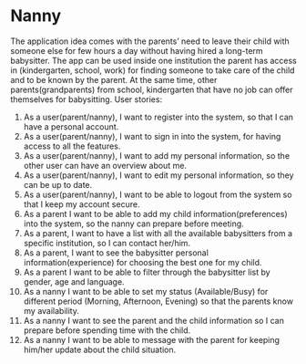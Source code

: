 # Nanny


The application idea comes with the parents’ need to leave their child with someone else for few hours a day without having hired a long-term babysitter. The app can be used inside one institution the parent has access in (kindergarten, school, work) for finding someone to take care of the child and to be known by the parent. At the same time, other parents(grandparents) from school, kindergarten that have no job can offer themselves for babysitting.
User stories:
1.	As a user(parent/nanny), I want to register into the system, so that I can have a personal account.
2.	As a user(parent/nanny), I want to sign in into the system, for having access to all the features.
3.	As a user(parent/nanny), I want to add my personal information, so the other user can have an overview about me.
4.	As a user(parent/nanny), I want to edit my personal information, so they can be up to date.
5.	As a user(parent/nanny), I want to be able to logout from the system so that I keep my account secure.
6.	As a parent I want to be able to add my child information(preferences) into the system, so the nanny can prepare before meeting.
7.	As a parent, I want to have a list with all the available babysitters from a specific institution, so I can contact her/him.
8.	As a parent, I want to see the babysitter personal information(experience) for choosing the best one for my child.
9.	As a parent I want to be able to filter through the babysitter list by gender, age and language.
10.	As a nanny I want to be able to set my status (Available/Busy) for different period (Morning, Afternoon, Evening) so that the parents know my availability. 
11.	As a nanny I want to see the parent and the child information so I can prepare before spending time with the child.
12.	As a nanny I want to be able to message with the parent for keeping him/her update about the child situation.
